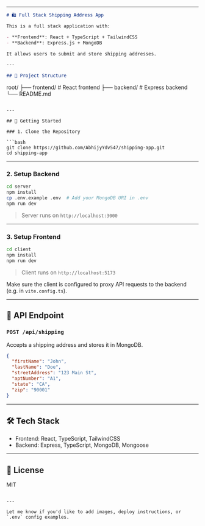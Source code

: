 
---

```markdown
# 🛍️ Full Stack Shipping Address App

This is a full stack application with:

- **Frontend**: React + TypeScript + TailwindCSS
- **Backend**: Express.js + MongoDB

It allows users to submit and store shipping addresses.

---

## 📁 Project Structure

```

root/
├── frontend/       # React frontend
├── backend/       # Express backend
└── README.md

````

---

## 🚀 Getting Started

### 1. Clone the Repository

```bash
git clone https://github.com/AbhijyYdv547/shipping-app.git
cd shipping-app
````

---

### 2. Setup Backend

```bash
cd server
npm install
cp .env.example .env  # Add your MongoDB URI in .env
npm run dev
```

> Server runs on `http://localhost:3000`

---

### 3. Setup Frontend

```bash
cd client
npm install
npm run dev
```

> Client runs on `http://localhost:5173`

Make sure the client is configured to proxy API requests to the backend (e.g. in `vite.config.ts`).

---

## 🧪 API Endpoint

### `POST /api/shipping`

Accepts a shipping address and stores it in MongoDB.

```json
{
  "firstName": "John",
  "lastName": "Doe",
  "streetAddress": "123 Main St",
  "aptNumber": "A1",
  "state": "CA",
  "zip": "90001"
}
```

---

## 🛠 Tech Stack

* Frontend: React, TypeScript, TailwindCSS
* Backend: Express, TypeScript, MongoDB, Mongoose

---

## 📄 License

MIT

```

---

Let me know if you'd like to add images, deploy instructions, or `.env` config examples.
```
